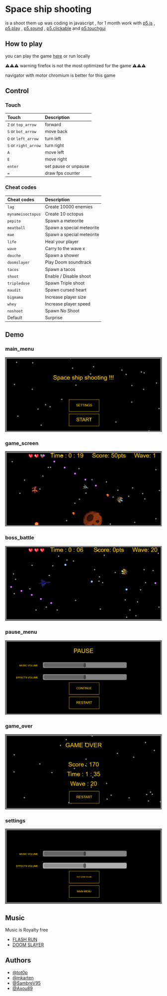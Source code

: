 
# Space ship shooting

is a shoot them up was coding in javascript , for 1 month
work with [p5.js](https://p5js.org) , [p5.play](http://molleindustria.github.io/p5.play/) , [p5.sound](https://p5js.org/reference/#/libraries/p5.sound) , [p5.clickable](https://github.com/Lartu/p5.clickable) and [p5.touchgui](https://github.com/L05/p5.touchgui)


## How to play

you can play the game [here](https://tot0p.github.io/Space-ship-shooting/) or run locally

⚠⚠⚠ warning firefox is not the most optimized for the game ⚠⚠⚠

navigator with motor chromium is better for this game




## Control

### Touch

  | Touch                | Description                 |
  | :--------            | :-------------------------  |
  | `Z` or `top_arrow`   | forward                     |
  | `S` or `bot_arrow`   | move back                   |
  | `Q` or `left_arrow`  | turn left                   |
  | `S` or `right_arrow` | turn right                  |
  | `A`                  | move left                   |
  | `E`                  | move right                  |
  | `enter`              | set pause or unpause        |
  | `=`                  | draw fps counter            |

  

### Cheat codes

| Cheat codes      | Description            |
| :-------         | :-------               |
| `lag`            | Create 10000 enemies   |
| `mynameisoctopus`| Create 10 octopus      |
| `pepito`         |  Spawn a meteorite     |
| `meatball`       |  Spawn a special meteorite |
| `mae`            |  Spawn a special meteorite |
| `life`           | Heal your player       |
| `wave`           | Carry to the wave x    |
| `douche`         | Spawn a shower         |
| `doomslayer`     | Play Doom soundtrack   |
| `tacos`          | Spawn a tacos          |
| `shoot`          | Enable / Disable shoot |
| `tripledose`     | Spawn Triple shoot     |
| `maudit`         | Spawn cursed heart     |
| `bigmama`        | Increase player size   |
| `whey`           | Increase player speed  |
| `noshoot`        | Spawn No Shoot         |
| Default          | Surprise               |
 



## Demo

### main_menu
![main_menu](demo_images/main_menu.PNG)

### game_screen
![game_screen](demo_images/gamescreen.PNG)

### boss_battle
![boss_battle](demo_images/boos_battle.PNG)

### pause_menu
![pause_menu](demo_images/pause_menu.PNG)

### game_over
![game_over](demo_images/game_over.PNG)

### settings
![settings](demo_images/settings.PNG)


## Music

Music is Royalty free

 - [FLASH RUN](https://www.playonloop.com/2014-music-loops/flash-run/)
 - [DOOM SLAYER](https://www.youtube.com/watch?v=qZIpEia9K5k)
 


## Authors

- [@tot0p](https://www.github.com/tot0p)
- [@mkarten](https://www.github.com/mkarten)
- [@SambreV95](https://github.com/SambreV95)
- [@Axou89](https://github.com/Axou89)
